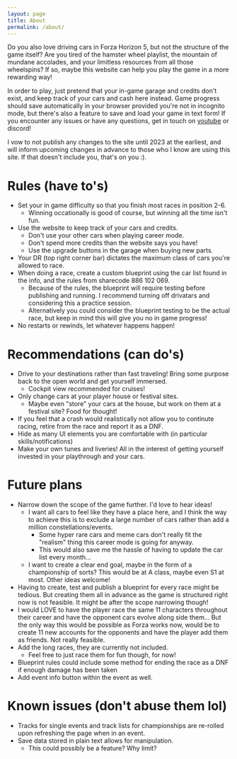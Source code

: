 ```yaml
---
layout: page
title: About
permalink: /about/
---
```


Do you also love driving cars in Forza Horizon 5, but not the structure of the game itself?
Are you tired of the hamster wheel playlist, the mountain of mundane accolades, and your limitless resources from all those wheelspins?
If so, maybe this website can help you play the game in a more rewarding way!

In order to play, just pretend that your in-game garage and credits don't exist, and keep track of your cars and cash here instead.
Game progress should save automatically in your browser provided you're not in incognito mode, but there's also a feature to save and load your game in text form!
If you encounter any issues or have any questions, get in touch on [youtube](https://www.youtube.com/@sleepracer5124/featured) or discord!

I vow to not publish any changes to the site until 2023 at the earliest, and will inform upcoming changes in advance to those who I know are using this site.
If that doesn't include you, that's on you :).

# Rules (have to's)
* Set your in game difficulty so that you finish most races in position 2-6.
    * Winning occationally is good of course, but winning all the time isn't fun.
* Use the website to keep track of your cars and credits.
    * Don't use your other cars when playing career mode.
    * Don't spend more credits than the website says you have!
    * Use the upgrade buttons in the garage when buying new parts.
* Your DR (top right corner bar) dictates the maximum class of cars you're allowed to race.
* When doing a race, create a custom blueprint using the car list found in the info, and the rules from sharecode 886 102 069.
    * Because of the rules, the blueprint will require testing before publishing and running.
I recommend turning off drivatars and considering this a practice session.
    * Alternatively you could consider the blueprint testing to be the actual race, but keep in mind this will give you no in game progress!
* No restarts or rewinds, let whatever happens happen!


# Recommendations (can do's)
* Drive to your destinations rather than fast traveling!
Bring some purpose back to the open world and get yourself immersed.
    * Cockpit view recommended for cruises!
* Only change cars at your player house or festival sites.
    * Maybe even "store" your cars at the house, but work on them at a festival site?
Food for thought!
* If you feel that a crash would realistically not allow you to continute racing, retire from the race and report it as a DNF.
* Hide as many UI elements you are comfortable with (in particular skills/notifications)
* Make your own tunes and liveries!
All in the interest of getting yourself invested in your playthrough and your cars.

# Future plans
* Narrow down the scope of the game further. I'd love to hear ideas!
    * I want all cars to feel like they have a place here, and I think the way to achieve this is to exclude a large number of cars rather than add a million constellations/events.
        * Some hyper rare cars and meme cars don't really fit the "realism" thing this career mode is going for anyway.
        * This would also save me the hassle of having to update the car list every month...
    * I want to create a clear end goal, maybe in the form of a championship of sorts?
This would be at A class, maybe even S1 at most.
Other ideas welcome!
* Having to create, test and publish a blueprint for every race might be tedious.
But creating them all in advance as the game is structured right now is not feasible.
It might be after the scope narrowing though!
* I would LOVE to have the player race the same 11 characters throughout their career and have the opponent cars evolve along side them...
But the only way this would be possible as Forza works now, would be to create 11 new accounts for the opponents and have the player add them as friends. Not really feasible.
* Add the long races, they are currently not included.
    * Feel free to just race them for fun though, for now!
* Blueprint rules could include some method for ending the race as a DNF if enough damage has been taken
* Add event info button within the event as well.

# Known issues (don't abuse them lol)
* Tracks for single events and track lists for championships are re-rolled upon refreshing the page when in an event.
* Save data stored in plain text allows for manipulation.
    * This could possibly be a feature? Why limit?
